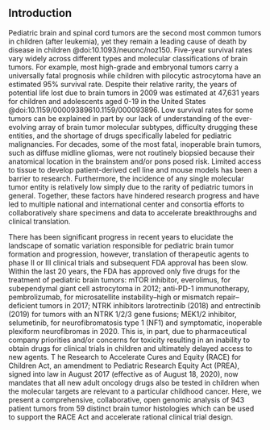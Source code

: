 ## Introduction
Pediatric brain and spinal cord tumors are the second most common tumors in children (after leukemia), yet they remain a leading cause of death by disease in children @doi:10.1093/neuonc/noz150. 
Five-year survival rates vary widely across different types and molecular classifications of brain tumors.
For example, most high-grade and embryonal tumors carry a universally fatal prognosis while children with pilocytic astrocytoma have an estimated 95% survival rate. 
Despite their relative rarity, the years of potential life lost due to brain tumors in 2009 was estimated at 47,631 years for children and adolescents aged 0-19 in the United States @doi:10.1159/00009389610.1159/000093896. 
Low survival rates for some tumors can be explained in part by our lack of understanding of the ever-evolving array of brain tumor molecular subtypes, difficulty drugging these entities, and the shortage of drugs specifically labeled for pediatric malignancies. 
For decades, some of the most fatal, inoperable brain tumors, such as diffuse midline gliomas, were not routinely biopsied because their anatomical location in the brainstem and/or pons posed risk. 
Limited access to tissue to develop patient-derived cell line and mouse models has been a barrier to research. 
Furthermore, the incidence of any single molecular tumor entity is relatively low simply due to the rarity of pediatric tumors in general. 
Together, these factors have hindered research progress and have led to multiple national and international center and consortia efforts to collaboratively share specimens and data to accelerate breakthroughs and clinical translation. 

There has been significant progress in recent years to elucidate the landscape of somatic variation responsible for pediatric brain tumor formation and progression, however, translation of therapeutic agents to phase II or III clinical trials and subsequent FDA approval has been slow. 
Within the last 20 years, the FDA has approved only five drugs for the treatment of pediatric brain tumors: mTOR inhibitor, everolimus, for subependymal giant cell astrocytoma in 2012; anti-PD-1 immunotherapy, pembrolizumab, for microsatellite instability–high or mismatch repair–deficient tumors in 2017; NTRK inhibitors larotrectinib (2018) and entrectinib (2019) for tumors with an NTRK 1/2/3 gene fusions; MEK1/2 inhibitor, selumetinib, for neurofibromatosis type 1 (NF1) and symptomatic, inoperable plexiform neurofibromas in 2020. 
This is, in part, due to pharmaceutical company priorities and/or concerns for toxicity resulting in an inability to obtain drugs for clinical trials in children and ultimately delayed access to new agents. T
he Research to Accelerate Cures and Equity (RACE) for Children Act, an amendment to Pediatric Research Equity Act (PREA), signed into law in August 2017 (effective as of August 18, 2020), now mandates that all new adult oncology drugs also be tested in children when the molecular targets are relevant to a particular childhood cancer. 
Here, we present a comprehensive, collaborative, open genomic analysis of 943 patient tumors from 59 distinct brain tumor histologies which can be used to support the RACE Act and accelerate rational clinical trial design.
